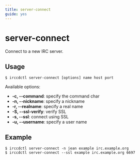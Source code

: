 ```yaml
---
title: server-connect
guide: yes
---
```


# server-connect

Connect to a new IRC server.

## Usage

```nohighlight
$ irccdctl server-connect [options] name host port
```

Available options:

- **-c, --command**: specify the command char
- **-n, --nickname**: specify a nickname
- **-r, --realname**: specify a real name
- **-S, --ssl-verify**: verify SSL
- **-s, --ssl**: connect using SSL
- **-u, --username**: specify a user name

## Example

```nohighlight
$ irccdctl server-connect -n jean example irc.example.org
$ irccdctl server-connect --ssl example irc.example.org 6697
```
